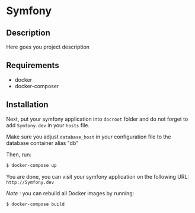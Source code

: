 # Symfony

## Description
Here goes you project description

## Requirements
- docker
- docker-composer

## Installation
Next, put your symfony application into `docroot` folder and do not forget to add `Symfony.dev` in your `hosts` file.

Make sure you adjust `database_host` in your configuration file to the database container alias "db"

Then, run:

```bash
$ docker-compose up
```

You are done, you can visit your symfony application on the following URL: `http://Symfony.dev`

_Note :_ you can rebuild all Docker images by running:

```bash
$ docker-compose build
```
